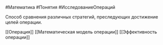 #Математика #Понятия #ИсследованиеОпераций 

Способ сравнения различных стратегий, преследующих достижение целей операции.

[[Операция]]
[[Математическая модель операции]]
[[Эффективность операции]]